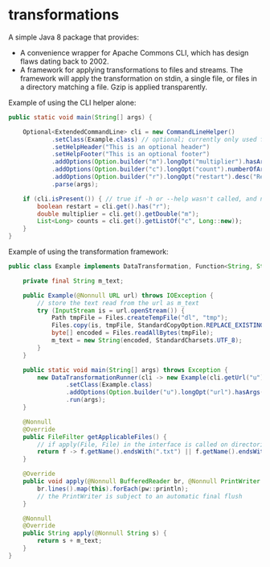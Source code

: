 # transformations
A simple Java 8 package that provides:
  * A convenience wrapper for Apache Commons CLI, which has design flaws dating back to 2002.
  * A framework for applying transformations to files and streams.
The framework will apply the transformation on stdin, a single file, or files in a directory matching a file. Gzip is applied transparently.

Example of using the CLI helper alone:
```java
public static void main(String[] args) {

	Optional<ExtendedCommandLine> cli = new CommandLineHelper()
			.setClass(Example.class) // optional; currently only used for help message
			.setHelpHeader("This is an optional header")
			.setHelpFooter("This is an optional footer")
			.addOptions(Option.builder("m").longOpt("multiplier").hasArgs().argName("float").required().build())
			.addOptions(Option.builder("c").longOpt("count").numberOfArgs(Option.UNLIMITED_VALUES).build())
			.addOptions(Option.builder("r").longOpt("restart").desc("Restart from scratch").build())
			.parse(args);

	if (cli.isPresent()) { // true if -h or --help wasn't called, and no error occurred
		boolean restart = cli.get().has("r");
		double multiplier = cli.get().getDouble("m");
		List<Long> counts = cli.get().getListOf("c", Long::new));
	}
}
```

Example of using the transformation framework:
```java
public class Example implements DataTransformation, Function<String, String> {

	private final String m_text;

	public Example(@Nonnull URL url) throws IOException {
		// store the text read from the url as m_text
		try (InputStream is = url.openStream()) {
			Path tmpFile = Files.createTempFile("dl", "tmp");
			Files.copy(is, tmpFile, StandardCopyOption.REPLACE_EXISTING);
			byte[] encoded = Files.readAllBytes(tmpFile);
			m_text = new String(encoded, StandardCharsets.UTF_8);
		}
	}

	public static void main(String[] args) throws Exception {
		new DataTransformationRunner(cli -> new Example(cli.getUrl("u").get()))
				.setClass(Example.class)
				.addOptions(Option.builder("u").longOpt("url").hasArgs().required().build())
				.run(args);
	}

	@Nonnull
	@Override
	public FileFilter getApplicableFiles() {
		// if apply(File, File) in the interface is called on directories, each matching file will be transformed
		return f -> f.getName().endsWith(".txt") || f.getName().endsWith(".txt.gz");
	}

	@Override
	public void apply(@Nonnull BufferedReader br, @Nonnull PrintWriter pw) throws IOException {
		br.lines().map(this).forEach(pw::println);
		// the PrintWriter is subject to an automatic final flush
	}

	@Nonnull
	@Override
	public String apply(@Nonnull String s) {
		return s + m_text;
	}
}
```
